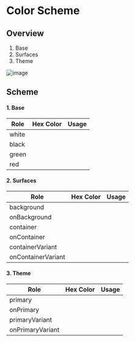 # Color Scheme
## Overview
1. Base
2. Surfaces
3. Theme

![image](https://github.com/EduardDumitrescul/FitnessTracker/assets/71341569/943f6085-1574-4303-a953-9c23149f5a15)

## Scheme
#### 1. Base
| Role | Hex Color | Usage |
| --- | --- | --- |
| white | | |
| black | | | 
| green | | |
| red | | |

#### 2. Surfaces
| Role | Hex Color | Usage |
| --- | --- | --- |
| background | | |
| onBackground | | | 
| container | | |
| onContainer | | | 
| containerVariant | | |
| onContainerVariant | | |

#### 3. Theme
| Role | Hex Color | Usage |
| --- | --- | --- |
| primary | | |
| onPrimary | | |
| primaryVariant | | |
| onPrimaryVariant | | |
